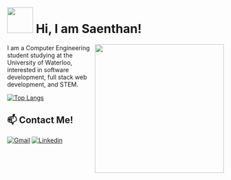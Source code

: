 # <img src="https://cdn.whatemoji.org/wp-content/uploads/2020/07/Waving-Hand-Emoji-1024x1024.png" width="60px" /> Hi, I am Saenthan!

<div>
  <img align="right" src="https://thumbs.gfycat.com/AdmiredWatchfulJaeger-small.gif" width="300px"/>

<div>
  I am a Computer Engineering student studying at the University of Waterloo, interested in software development, full stack web development, and STEM. 
</div>

<!--
[![Saenthans's GitHub stats](https://github-readme-stats.vercel.app/api?username=SaenthanP&show_icons=true&theme=dark)](https://github.com/anuraghazra/github-readme-stats)
-->
[![Top Langs](https://github-readme-stats.vercel.app/api/top-langs/?username=SaenthanP&layout=compact&theme=dark&count_private=true)](https://github.com/anuraghazra/github-readme-stats)
</div>


<!--
## :keyboard: Skills
<div>
<img title="Javascript" src="https://icon-library.com/images/javascript-icon-png/javascript-icon-png-13.jpg" width="55px"/>
<img title="Java" src="https://image.flaticon.com/icons/svg/154/154878.svg" width="55px"/>
<img title="HTML" src="https://upload.wikimedia.org/wikipedia/commons/thumb/0/00/HTML5_logo_black.svg/1024px-HTML5_logo_black.svg.png" width="55px"/>
<img title="CSS" src="https://p.kindpng.com/picc/s/198-1985018_css-css-logo-website-css-logo-transparent-background.png" width="55px"/>
<img title="React" src="https://img.favpng.com/1/17/24/react-logo-png-favpng-m00s95CAF5ngxbSc2NfvnypRP.jpg" width="55px"/>
<img title="Node Js" src="https://icon-library.com/images/nodejs-icon/nodejs-icon-1.jpg" width="55px"/>
<img title="Express" src="https://d2eip9sf3oo6c2.cloudfront.net/tags/images/000/000/359/thumb/expressjslogo.png" width="55px"/>
<img title="MongoDB" src="https://www.pikpng.com/pngl/m/511-5114963_png-file-svg-mongodb-logo-png-black-clipart.png" width="55px"/>
</div>
-->


## 📫 Contact Me!
[![Gmail](https://img.shields.io/badge/-saenthan.p@gmail.com-c14438?&logo=Gmail&logoColor=white)](mailto:saenthan.p@gmail.com)
[![Linkedin](https://img.shields.io/badge/-Saenthan_Parimalakanthan-blue?logo=Linkedin&logoColor=white)](https://www.linkedin.com/in/saenthan-parimalakanthan-0115781a8/) 




<!--
**SaenthanParimalakanthan/SaenthanParimalakanthan** is a ✨ _special_ ✨ repository because its `README.md` (this file) appears on your GitHub profile.

Here are some ideas to get you started:

- 🔭 I’m currently working on ...
- 🌱 I’m currently learning ...
- 👯 I’m looking to collaborate on ...
- 🤔 I’m looking for help with ...
- 💬 Ask me about ...
- 📫 How to reach me: ...
- 😄 Pronouns: ...
- ⚡ Fun fact: ...
-->
